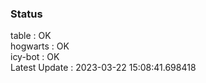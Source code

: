 ### Status


table : OK  
hogwarts : OK  
icy-bot : OK  
Latest Update : 2023-03-22 15:08:41.698418

